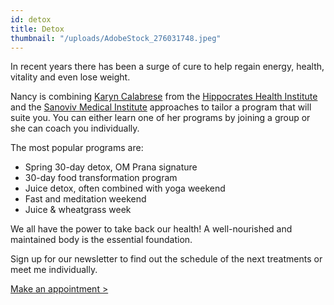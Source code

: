 ```yaml
---
id: detox
title: Detox
thumbnail: "/uploads/AdobeStock_276031748.jpeg"
---
```


In recent years there has been a surge of cure to help regain energy, health, vitality and even lose weight.

Nancy is combining [Karyn Calabrese](https://karynraw.com/) from the [Hippocrates Health Institute](https://instituthippocrates.com/) and the [Sanoviv Medical Institute](https://www.sanoviv.com/) approaches to tailor a program that will suite you. You can either learn one of her programs by joining a group or she can coach you individually.

The most popular programs are:

- Spring 30-day detox, OM Prana signature
- 30-day food transformation program
- Juice detox, often combined with yoga weekend
- Fast and meditation weekend
- Juice & wheatgrass week

We all have the power to take back our health! A well-nourished and maintained body is the essential foundation.

Sign up for our newsletter to find out the schedule of the next treatments or meet me individually.

[Make an appointment >](https://www.gorendezvous.com/homepage/111690)
